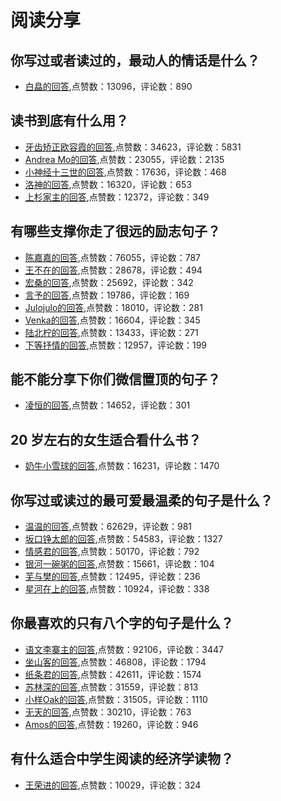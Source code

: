 #  阅读分享 
## 你写过或者读过的，最动人的情话是什么？
- [白皛的回答](https://www.zhihu.com/question/28203132/answer/133568855),点赞数：13096，评论数：890
## 读书到底有什么用？
- [牙齿矫正欧容霞的回答](https://www.zhihu.com/question/29183631/answer/387904202),点赞数：34623，评论数：5831
- [Andrea Mo的回答](https://www.zhihu.com/question/29183631/answer/441752509),点赞数：23055，评论数：2135
- [小神经十三世的回答](https://www.zhihu.com/question/29183631/answer/378028732),点赞数：17636，评论数：468
- [洛神的回答](https://www.zhihu.com/question/29183631/answer/71759317),点赞数：16320，评论数：653
- [上杉家主的回答](https://www.zhihu.com/question/29183631/answer/375484980),点赞数：12372，评论数：349
## 有哪些支撑你走了很远的励志句子？
- [陈嘉嘉的回答](https://www.zhihu.com/question/347077309/answer/1098218737),点赞数：76055，评论数：787
- [王不在的回答](https://www.zhihu.com/question/347077309/answer/885048058),点赞数：28678，评论数：494
- [宏桑的回答](https://www.zhihu.com/question/347077309/answer/1119279114),点赞数：25692，评论数：342
- [言予的回答](https://www.zhihu.com/question/347077309/answer/1414532301),点赞数：19786，评论数：169
- [Julojulo的回答](https://www.zhihu.com/question/347077309/answer/1452175247),点赞数：18010，评论数：281
- [Venka的回答](https://www.zhihu.com/question/347077309/answer/1830309206),点赞数：16604，评论数：345
- [陆北柠的回答](https://www.zhihu.com/question/347077309/answer/1668225288),点赞数：13433，评论数：271
- [下等抒情的回答](https://www.zhihu.com/question/347077309/answer/840099062),点赞数：12957，评论数：199
## 能不能分享下你们微信置顶的句子？
- [凌恒的回答](https://www.zhihu.com/question/365803182/answer/1013355818),点赞数：14652，评论数：301
## 20 岁左右的女生适合看什么书？
- [奶牛小雪球的回答](https://www.zhihu.com/question/31699723/answer/992497518),点赞数：16231，评论数：1470
## 你写过或读过的最可爱最温柔的句子是什么？
- [温温的回答](https://www.zhihu.com/question/263385547/answer/641791277),点赞数：62629，评论数：981
- [坂口铮太郎的回答](https://www.zhihu.com/question/263385547/answer/631532884),点赞数：54583，评论数：1327
- [情感君的回答](https://www.zhihu.com/question/263385547/answer/677795425),点赞数：50170，评论数：792
- [银河一碗粥的回答](https://www.zhihu.com/question/263385547/answer/617443745),点赞数：15661，评论数：104
- [芜与樊的回答](https://www.zhihu.com/question/263385547/answer/587889354),点赞数：12495，评论数：236
- [星河在上的回答](https://www.zhihu.com/question/263385547/answer/695742009),点赞数：10924，评论数：338
## 你最喜欢的只有八个字的句子是什么？
- [语文李寨主的回答](https://www.zhihu.com/question/371831330/answer/1183069074),点赞数：92106，评论数：3447
- [坐山客的回答](https://www.zhihu.com/question/371831330/answer/1499845755),点赞数：46808，评论数：1794
- [纸条君的回答](https://www.zhihu.com/question/371831330/answer/1082935534),点赞数：42611，评论数：1574
- [苏林深的回答](https://www.zhihu.com/question/371831330/answer/1087361176),点赞数：31559，评论数：813
- [小样Oak的回答](https://www.zhihu.com/question/371831330/answer/1090670966),点赞数：31505，评论数：1110
- [无天的回答](https://www.zhihu.com/question/371831330/answer/1179076346),点赞数：30210，评论数：763
- [Amos的回答](https://www.zhihu.com/question/371831330/answer/1052687107),点赞数：19260，评论数：946
## 有什么适合中学生阅读的经济学读物？
- [王荣进的回答](https://www.zhihu.com/question/40149418/answer/85050881),点赞数：10029，评论数：324
